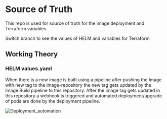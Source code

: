 # Source of Truth
This repo is used for source of truth for the image deployment and Terraform variables.

Switch branch to see the values of HELM and variables for Terraform

## Working Theory
### HELM values.yaml

When there is a new image is built using a pipeline after pushing the Image with new tag to the image-repository the new tag gets updated by the Image Build pipeline to this repository. 
After the image tag gets updated in this repository a webhook is triggered and automated deployment/upgrade of pods are done by the deployment pipeline.

![Deployment_automation][logo]

[logo]: https://github.com/dineshnatarajan111/ST-Mediawiki/tree/main/img/Deployment_automation.png "Deployment_automation"